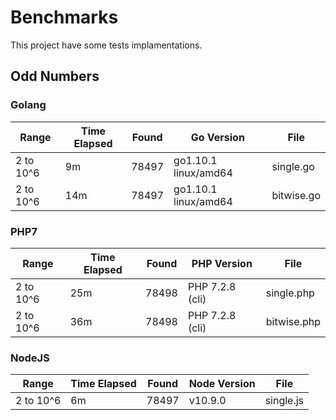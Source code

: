 # Benchmarks

This project have some tests implamentations.

## Odd Numbers

### Golang

| Range        | Time Elapsed     | Found | Go Version           | File       |
|--------------|------------------|-------|----------------------|------------|
| 2 to 10^6    | 9m               | 78497 | go1.10.1 linux/amd64 | single.go |
| 2 to 10^6    | 14m              | 78497 | go1.10.1 linux/amd64 | bitwise.go |

### PHP7

| Range        | Time Elapsed     | Found | PHP Version          | File       |
|--------------|------------------|-------|----------------------|------------|
| 2 to 10^6    | 25m              | 78498 | PHP 7.2.8 (cli)      | single.php |
| 2 to 10^6    | 36m              | 78498 | PHP 7.2.8 (cli)      | bitwise.php|

### NodeJS

| Range        | Time Elapsed     | Found | Node Version         | File       |
|--------------|------------------|-------|----------------------|------------|
| 2 to 10^6    | 6m               | 78497 | v10.9.0              | single.js  |
